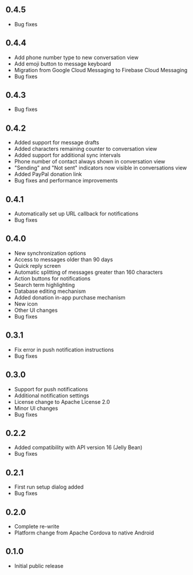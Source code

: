 ## 0.4.5 ##

* Bug fixes

## 0.4.4 ##

* Add phone number type to new conversation view
* Add emoji button to message keyboard
* Migration from Google Cloud Messaging to Firebase Cloud Messaging
* Bug fixes

## 0.4.3 ##

* Bug fixes

## 0.4.2 ##

* Added support for message drafts
* Added characters remaining counter to conversation view
* Added support for additional sync intervals
* Phone number of contact always shown in conversation view
* "Sending" and "Not sent" indicators now visible in conversations view
* Added PayPal donation link
* Bug fixes and performance improvements

## 0.4.1 ##

* Automatically set up URL callback for notifications
* Bug fixes

## 0.4.0 ##

* New synchronization options
* Access to messages older than 90 days
* Quick reply screen
* Automatic splitting of messages greater than 160 characters
* Action buttons for notifications
* Search term highlighting
* Database editing mechanism
* Added donation in-app purchase mechanism
* New icon
* Other UI changes
* Bug fixes

## 0.3.1 ##

* Fix error in push notification instructions
* Bug fixes

## 0.3.0 ##

* Support for push notifications
* Additional notification settings
* License change to Apache License 2.0
* Minor UI changes
* Bug fixes

## 0.2.2 ##

* Added compatibility with API version 16 (Jelly Bean)
* Bug fixes

## 0.2.1 ##

* First run setup dialog added
* Bug fixes

## 0.2.0 ##

* Complete re-write
* Platform change from Apache Cordova to native Android

## 0.1.0 ##

* Initial public release